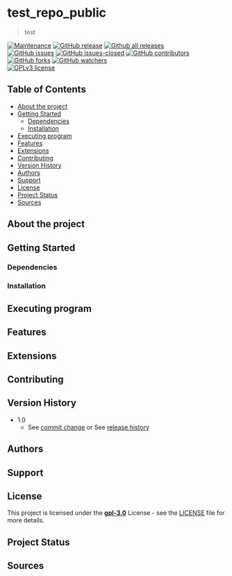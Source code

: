 # test_repo_public
> test

<!-- BADGES -->
[![Maintenance](https://img.shields.io/badge/Maintained%3F-yes-green.svg)](https://GitHub.com/DanielYago/test_repo_public/graphs/commit-activity)
[![GitHub release](https://img.shields.io/github/v/release/DanielYago/test_repo_public.svg)](https://GitHub.com/DanielYago/test_repo_public/releases/)
[![Github all releases](https://img.shields.io/github/downloads/DanielYago/test_repo_public/total.svg)](https://GitHub.com/DanielYago/test_repo_public/releases/)  
[![GitHub issues](https://img.shields.io/github/issues/DanielYago/test_repo_public.svg)](https://GitHub.com/DanielYago/test_repo_public/issues/)
[![GitHub issues-closed](https://img.shields.io/github/issues-closed/DanielYago/test_repo_public.svg)](https://GitHub.com/DanielYago/test_repo_public/issues?q=is%3Aissue+is%3Aclosed)
[![GitHub contributors](https://img.shields.io/github/contributors/DanielYago/test_repo_public.svg)](https://GitHub.com/DanielYago/test_repo_public/graphs/contributors/)
[![GitHub forks](https://img.shields.io/github/forks/DanielYago/test_repo_public.svg?style=social&label=Fork&maxAge=2592000)](https://GitHub.com/DanielYago/test_repo_public/network/)
[![GitHub watchers](https://img.shields.io/github/watchers/DanielYago/test_repo_public.svg?style=social&label=Watch&maxAge=2592000)](https://GitHub.com/DanielYago/test_repo_public/watchers/)  
[![GPLv3 license](https://img.shields.io/badge/License-GPLv3-blue.svg)](http://perso.crans.org/besson/LICENSE.html) 
<!--[![DOI:XXX](https://zenodo.org/badge/DOI/XXX.svg)](https://doi.org/XXX)-->

## Table of Contents

- [About the project](#about-the-project)
- [Getting Started](#getting-started)
  - [Dependencies](#dependencies)
  - [Installation](#installation)
- [Executing program](#executing-program)
- [Features](#features)
- [Extensions](#extensions)
- [Contributing](#contributing)
- [Version History](#version-history)
- [Authors](#authors)
- [Support](#support)
- [License](#license)
- [Project Status](#project-status)
- [Sources](#sources)

<!-- ABOUT THE PROJECT -->
## About the project


<!-- GETTING STARTED -->
## Getting Started

### Dependencies


### Installation


<!-- EXECUTING PROGRAM -->
## Executing program


## Features


## Extensions


## Contributing


<!-- VERSION HISTORY -->
## Version History

<!--* 1.1
	* Reviewed Release
    * Various bug fixes and optimizations --->
* 1.0 
    * See [commit change](https://github.com/DanielYago/test_repo_public/commits/master) or See [release history](https://github.com/DanielYago/test_repo_public/releases)

<!-- AUTHORS -->
## Authors

<!-- SUPPORT -->
## Support


<!-- LICENSE -->
## License

This project is licensed under the **[gpl-3.0](https://www.gnu.org/licenses/gpl-3.0.html)** License - see the [LICENSE](LICENSE) file for more details.

<!-- PROJECT STATUS -->
## Project Status


<!-- SOURCES -->
## Sources
